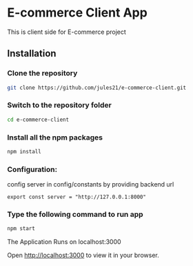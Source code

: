 #   E-commerce Client  App

This is client side for E-commerce project

## Installation
### Clone the repository
```bash
git clone https://github.com/jules21/e-commerce-client.git
```

### Switch to the repository folder
```bash
cd e-commerce-client
```

### Install all the npm packages
```bash
npm install
```

### Configuration:

config server in config/constants by providing backend url
```dotenv
export const server = "http://127.0.0.1:8000"
```

### Type the following command to run app
```bash
npm start
```

The Application Runs on localhost:3000


Open [http://localhost:3000](http://localhost:3000) to view it in your browser.

